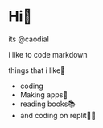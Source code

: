 # Hi🤗
its @caodial

 i like to code markdown

things that i like🤔
* coding
* Making apps📱
* reading books📚
* and coding on replit👨‍💻
